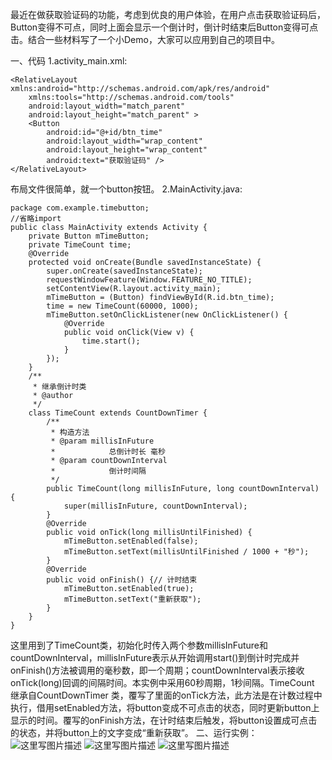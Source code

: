 最近在做获取验证码的功能，考虑到优良的用户体验，在用户点击获取验证码后，Button变得不可点，同时上面会显示一个倒计时，倒计时结束后Button变得可点击。结合一些材料写了一个小Demo，大家可以应用到自己的项目中。

一、代码
1.activity_main.xml:
```
<RelativeLayout xmlns:android="http://schemas.android.com/apk/res/android"
    xmlns:tools="http://schemas.android.com/tools"
    android:layout_width="match_parent"
    android:layout_height="match_parent" >
    <Button
        android:id="@+id/btn_time"
        android:layout_width="wrap_content"
        android:layout_height="wrap_content"
        android:text="获取验证码" />
</RelativeLayout>
```
布局文件很简单，就一个button按钮。
2.MainActivity.java:

```
package com.example.timebutton;
//省略import
public class MainActivity extends Activity {
	private Button mTimeButton;
	private TimeCount time;
	@Override
	protected void onCreate(Bundle savedInstanceState) {
		super.onCreate(savedInstanceState);
		requestWindowFeature(Window.FEATURE_NO_TITLE);
		setContentView(R.layout.activity_main);
		mTimeButton = (Button) findViewById(R.id.btn_time);
		time = new TimeCount(60000, 1000);
		mTimeButton.setOnClickListener(new OnClickListener() {
			@Override
			public void onClick(View v) {
				time.start();
			}
		});
	}
	/**
	 * 继承倒计时类
	 * @author 
	 */
	class TimeCount extends CountDownTimer {
		/**
		 * 构造方法
		 * @param millisInFuture
		 *            总倒计时长 毫秒
		 * @param countDownInterval
		 *            倒计时间隔
		 */
		public TimeCount(long millisInFuture, long countDownInterval) {
			super(millisInFuture, countDownInterval);
		}
		@Override
		public void onTick(long millisUntilFinished) {
			mTimeButton.setEnabled(false);
			mTimeButton.setText(millisUntilFinished / 1000 + "秒");
		}
		@Override
		public void onFinish() {// 计时结束
			mTimeButton.setEnabled(true);
			mTimeButton.setText("重新获取");
		}
	}
}

```
这里用到了TimeCount类，初始化时传入两个参数millisInFuture和countDownInterval，millisInFuture表示从开始调用start()到倒计时完成并onFinish()方法被调用的毫秒数，即一个周期；countDownInterval表示接收onTick(long)回调的间隔时间。本实例中采用60秒周期，1秒间隔。TimeCount 继承自CountDownTimer 类，覆写了里面的onTick方法，此方法是在计数过程中执行，借用setEnabled方法，将button变成不可点击的状态，同时更新button上显示的时间。覆写的onFinish方法，在计时结束后触发，将button设置成可点击的状态，并将button上的文字变成“重新获取”。
二、运行实例：
![这里写图片描述](http://img.blog.csdn.net/20160315181840573)
![这里写图片描述](http://img.blog.csdn.net/20160315181850169)
![这里写图片描述](http://img.blog.csdn.net/20160315181859464)

